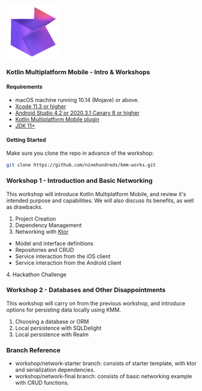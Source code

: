 <br />
<p align="left">
    <img src=".github/kmm.png" alt="kmm" width="140" height="140"/>
</p>
<h3 align="left">Kotlin Multiplatform Mobile - Intro & Workshops</h3>

#### Requirements
* macOS machine running 10.14 (Mojave) or above.
* [Xcode 11.3 or higher](https://apps.apple.com/us/app/xcode/id497799835)
* [Android Studio 4.2 or 2020.3.1 Canary 8 or higher](https://developer.android.com/studio)
* [Kotlin Multiplatform Mobile plugin](https://plugins.jetbrains.com/plugin/14936-kotlin-multiplatform-mobile)
* [JDK 11+](https://www.oracle.com/java/technologies/javase-downloads.html)

#### Getting Started
Make sure you clone the repo in advance of the workshop:
  ```sh
  git clone https://github.com/ninehundreds/kmm-works.git
  ```

### Workshop 1 - Introduction and Basic Networking 
This workshop will introduce Kotlin Multiplatform Mobile, and review it's intended purpose and capabilities. We will also discuss its benefits, as well as drawbacks.
1. Project Creation
2. Dependency Management
3. Networking with [Ktor](https://ktor.io/) 
<ul>
<li>Model and interface definitions</li>
<li>Repositories and CRUD</li>
<li>Service interaction from the iOS client</li>
<li>Service interaction from the Android client</li>
</ul>
4. Hackathon Challenge


### Workshop 2 - Databases and Other Disappointments
This workshop will carry on from the previous workshop, and introduce options for persisting data locally using KMM. 
1. Choosing a database or ORM
2. Local persistence with SQLDelight
3. Local persistence with Realm

### Branch Reference
* workshop/network-starter branch: consists of starter template, with ktor and serialization dependencies. 
* workshop/network-final branch: consists of basic networking example with CRUD functions. 



